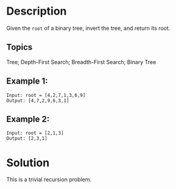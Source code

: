 # Description

Given the `root` of a binary tree, invert the tree, and return its root.

## Topics

Tree; Depth-First Search; Breadth-First Search; Binary Tree

## Example 1:

```
Input: root = [4,2,7,1,3,6,9]
Output: [4,7,2,9,6,3,1]
```

## Example 2:

```
Input: root = [2,1,3]
Output: [2,3,1]
```

# Solution

This is a trivial recursion problem.
